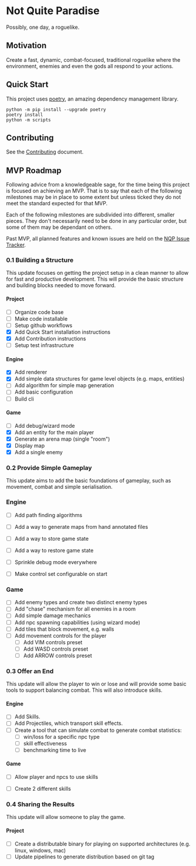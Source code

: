 # Not Quite Paradise
Possibly, one day, a roguelike.

## Motivation
Create a fast, dynamic, combat-focused, traditional roguelike where the environment, enemies and even the gods all
 respond to your
 actions. 

## Quick Start
This project uses [poetry], an amazing dependency management library.

```shell
python -m pip install --upgrade poetry
poetry install
python -m scripts
```

[poetry]: https://python-poetry.org/

## Contributing
See the [Contributing] document.

[Contributing]: CONTRIBUTING.md

## MVP Roadmap
Following advice from a knowledgeable sage, for the time being this project is focused on achieving an MVP. That is
 to say that each of the following milestones may be in place to some extent but unless ticked they do not meet the
  standard expected for that MVP.
   
Each of the following milestones are subdivided into different, smaller pieces.  They don't necessarily need to be
done in any particular order, but some of them may be dependant on others.

Past MVP, all planned features and known issues are held on the [NQP Issue Tracker]. 

[NQP Issue Tracker]: https://nqp.myjetbrains.com/youtrack/issues

### 0.1 Building a Structure
This update focuses on getting the project setup in a clean manner to allow for fast and productive development. This
 will provide the basic structure and building blocks needed to move forward.

#### Project
* [ ] Organize code base
* [ ] Make code installable
* [ ] Setup github workflows
* [x] Add Quick Start installation instructions
* [x] Add Contribution instructions
* [ ] Setup test infrastructure

#### Engine
* [x] Add renderer
* [x] Add simple data structures for game level objects (e.g. maps, entities)
* [ ] Add algorithm for simple map generation
* [ ] Add basic configuration
* [ ] Build cli

#### Game
* [ ] Add debug/wizard mode
* [x] Add an entity for the main player
* [x] Generate an arena map (single "room")
* [x] Display map
* [x] Add a single enemy

### 0.2 Provide Simple Gameplay
This update aims to add the basic foundations of gameplay, such as movement, combat and simple serialisation.

### Engine
* [ ] Add path finding algorithms
* [ ] Add a way to generate maps from hand annotated files
* [ ] Add a way to store game state
* [ ] Add a way to restore game state
* [ ] Sprinkle debug mode everywhere
* [ ] Make control set configurable on start


### Game
* [ ] Add enemy types and create two distinct enemy types
* [ ] Add "chase" mechanism for all enemies in a room
* [ ] Add simple damage mechanics
* [ ] Add npc spawning capabilities (using wizard mode)
* [ ] Add tiles that block movement, e.g. walls
* [ ] Add movement controls for the player
    * [ ] Add VIM controls preset
    * [ ] Add WASD controls preset
    * [ ] Add ARROW controls preset

### 0.3 Offer an End
This update will allow the player to win or lose and will provide some basic tools to support balancing combat. This
 will also introduce skills.

#### Engine
* [ ] Add Skills.
* [ ] Add Projectiles, which transport skill effects.
* [ ] Create a tool that can simulate combat to generate combat statistics:
    * [ ] win/loss for a specific npc type
    * [ ] skill effectiveness
    * [ ] benchmarking time to live

#### Game
* [ ] Allow player and npcs to use skills
* [ ] Create 2 different skills 

    
### 0.4 Sharing the Results
This update will allow someone to play the game.

#### Project
* [ ] Create a distributable binary for playing on supported architectures (e.g. linux, windows, mac)
* [ ] Update pipelines to generate distribution based on git tag
